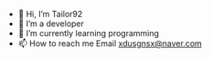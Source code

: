 - 👋 Hi, I’m Tailor92
- 👀 I’m a developer
- 🌱 I’m currently learning programming
- 📫 How to reach me Email xdusgnsx@naver.com

<!---
Tailor92/Tailor92 is a ✨ special ✨ repository because its `README.md` (this file) appears on your GitHub profile.
You can click the Preview link to take a look at your changes.
--->
